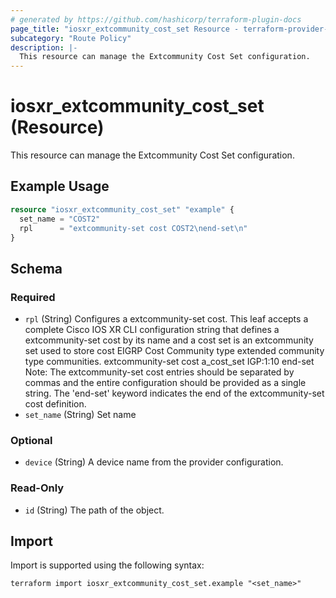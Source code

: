 ```yaml
---
# generated by https://github.com/hashicorp/terraform-plugin-docs
page_title: "iosxr_extcommunity_cost_set Resource - terraform-provider-iosxr"
subcategory: "Route Policy"
description: |-
  This resource can manage the Extcommunity Cost Set configuration.
---
```


# iosxr_extcommunity_cost_set (Resource)

This resource can manage the Extcommunity Cost Set configuration.

## Example Usage

```terraform
resource "iosxr_extcommunity_cost_set" "example" {
  set_name = "COST2"
  rpl      = "extcommunity-set cost COST2\nend-set\n"
}
```

<!-- schema generated by tfplugindocs -->
## Schema

### Required

- `rpl` (String) Configures a extcommunity-set cost. This leaf accepts a complete Cisco IOS XR CLI configuration string that defines a extcommunity-set cost by its name and a cost set is an extcommunity set used to store cost EIGRP Cost Community type extended community type communities.  extcommunity-set cost a_cost_set IGP:1:10 end-set  Note: The extcommunity-set cost entries should be separated by commas and the entire configuration should be provided as a single string. The 'end-set' keyword indicates the end of the extcommunity-set cost definition.
- `set_name` (String) Set name

### Optional

- `device` (String) A device name from the provider configuration.

### Read-Only

- `id` (String) The path of the object.

## Import

Import is supported using the following syntax:

```shell
terraform import iosxr_extcommunity_cost_set.example "<set_name>"
```
